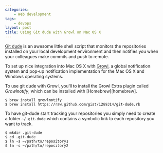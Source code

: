 ```yaml
---
categories:
    - Web development
tags:
    - devops
layout: post
title: Using Git dude with Growl on Mac OS X
---
```


[Git dude][dude] is an awesome little shell script that monitors the
repositories installed on your local development environment and then notifies
you when your colleagues make commits and push to remote.

<!--more-->

To set up nice integration into Mac OS X with [Growl][growl], a global
notification system and pop-up notification implementation for the Mac OS X and
Windows operating systems.

To use git dude with Growl, you'll to install the Growl Extra plugin called
*Growlnotify*, which can be installed with [Homebrew][homebrew].

    $ brew install growlnotify
    $ brew install https://raw.github.com/gist/1289314/git-dude.rb

To have git-dude start tracking your repositories you simply need to create a
folder `~/.git-dude`  which contains a symbolic link to each repository you
want to track.

    $ mkdir .git-dude
    $ cd .git-dude
    $ ln -s ~/path/to/repository1
    $ ln -s ~/path/to/repository2


[dude]: https://github.com/sickill/git-dude
[growl]: http://growl.info/
